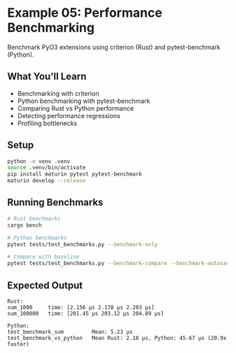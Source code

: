 # Example 05: Performance Benchmarking

Benchmark PyO3 extensions using criterion (Rust) and pytest-benchmark (Python).

## What You'll Learn

- Benchmarking with criterion
- Python benchmarking with pytest-benchmark
- Comparing Rust vs Python performance
- Detecting performance regressions
- Profiling bottlenecks

## Setup

```bash
python -m venv .venv
source .venv/bin/activate
pip install maturin pytest pytest-benchmark
maturin develop --release
```

## Running Benchmarks

```bash
# Rust benchmarks
cargo bench

# Python benchmarks
pytest tests/test_benchmarks.py --benchmark-only

# Compare with baseline
pytest tests/test_benchmarks.py --benchmark-compare --benchmark-autosave
```

## Expected Output

```
Rust:
sum_1000     time: [2.156 µs 2.178 µs 2.203 µs]
sum_100000   time: [201.45 µs 203.12 µs 204.89 µs]

Python:
test_benchmark_sum         Mean: 5.23 µs
test_benchmark_vs_python   Mean Rust: 2.18 µs, Python: 45.67 µs (20.9x faster)
```
